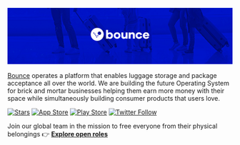 [![Bounce, Lugagge Storage, Package Acceptance](https://github.com/Bounceapp/.github/blob/main/profile/banner.png?raw=true)](https://usebounce.com/)

[Bounce](https://usebounce.com/) operates a platform that enables luggage storage and package acceptance all over the world. We are building the future Operating System for brick and mortar businesses helping them earn more money with their space while simultaneously building consumer products that users love.

[![Stars](https://img.shields.io/github/stars/bounceapp)](https://github.com/Bounceapp)
[![App Store](https://badgen.net/badge/label/iOS/black?icon=apple&label)](https://itunes.apple.com/app/bounce-bag-storage-everywhere/id1444570755)
[![Play Store](https://badgen.net/badge/label/android/green?icon=googleplay&label)](https://play.google.com/store/apps/details?id=com.usebounce)
[![Twitter Follow](https://img.shields.io/twitter/follow/bouncemystuff)](https://twitter.com/bouncemystuff)

Join our global team in the mission to free everyone from their physical belongings 👉 **[Explore open roles](https://usebounce.com/careers)**
